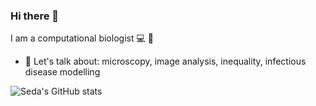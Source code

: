 ### Hi there 👋

I am a computational biologist :computer: :microscope:

<!--
In the gap year before pursuing a PhD, I am working as infectious disaese modeller with the OxLiv modelling consortium :bar_chart:  
We are an interdisciplinary team, modelling neglected tropical diseases to inform public health policy :syringe: 

- :seedling: I’m currently learning: Stan, Bayesian mixture models, working with geospatial data 
- :speech_balloon: Let's talk about: microscopy, image analysis, inequality, infectious disease modelling
- :pushpin: Check out my work [here](https://sedaradoykova.github.io/) and do not hesitate to get in touch 
-->

- :speech_balloon: Let's talk about: microscopy, image analysis, inequality, infectious disease modelling

<!--
- &hide=contribs,prs 
- &show=reviews,discussions_started,discussions_answered,prs_merged,prs_merged_percentage
-->

![Seda's GitHub stats](https://github-readme-stats.vercel.app/api?username=sedaradoykova&show_icons=true&theme=github_dark_dimmed) 
<!-- ![GitHub Streak](https://github-readme-streak-stats.herokuapp.com?user=sedaradoykova&theme=github-dark-dimmed&date_format=M%20j%5B%2C%20Y%5D&mode=weekly) -->

